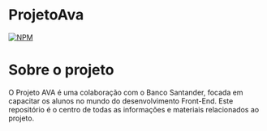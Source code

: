 # ProjetoAva

[![NPM](https://img.shields.io/npm/l/react)](https://github.com/laisb92/projetoAva/blob/main/LICENSE) 

# Sobre o projeto
O Projeto AVA é uma colaboração com o Banco Santander, focada em capacitar os alunos no mundo do desenvolvimento Front-End.
Este repositório é o centro de todas as informações e materiais relacionados ao projeto.

